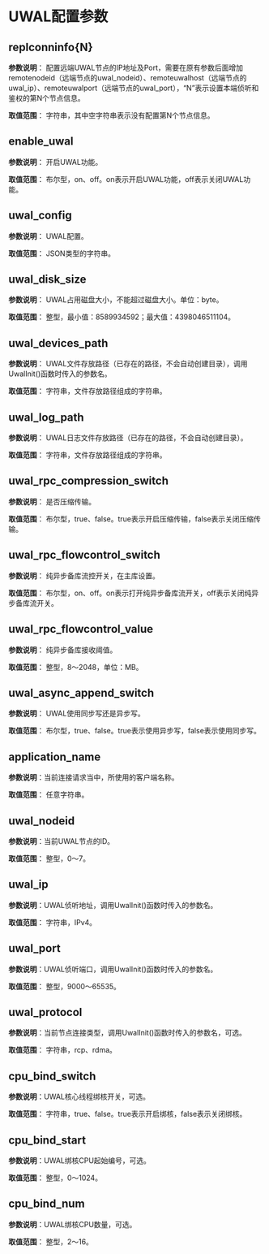 # UWAL配置参数

## replconninfo\{N\}<a name="section14941640131"></a>

**参数说明**： 配置远端UWAL节点的IP地址及Port，需要在原有参数后面增加remotenodeid（远端节点的uwal_nodeid）、remoteuwalhost（远端节点的uwal_ip）、remoteuwalport（远端节点的uwal_port），“N”表示设置本端侦听和鉴权的第N个节点信息。

**取值范围**： 字符串，其中空字符串表示没有配置第N个节点信息。


## enable\_uwal<a name="section14941640131"></a>

**参数说明**： 开启UWAL功能。

**取值范围**： 布尔型，on、off。on表示开启UWAL功能，off表示关闭UWAL功能。


## uwal\_config<a name="section14941640131"></a>

**参数说明**： UWAL配置。

**取值范围**： JSON类型的字符串。


## uwal\_disk\_size<a name="section14941640131"></a>

**参数说明**： UWAL占用磁盘大小，不能超过磁盘大小。单位：byte。

**取值范围**： 整型，最小值：8589934592；最大值：4398046511104。


## uwal\_devices\_path<a name="section14941640131"></a>

**参数说明**： UWAL文件存放路径（已存在的路径，不会自动创建目录），调用UwalInit()函数时传入的参数名。

**取值范围**： 字符串，文件存放路径组成的字符串。


## uwal\_log\_path<a name="section14941640131"></a>

**参数说明**： UWAL日志文件存放路径（已存在的路径，不会自动创建目录）。

**取值范围**： 字符串，文件存放路径组成的字符串。



## uwal\_rpc\_compression\_switch<a name="section14941640131"></a>

**参数说明**： 是否压缩传输。

**取值范围**： 布尔型，true、false。true表示开启压缩传输，false表示关闭压缩传输。


## uwal\_rpc\_flowcontrol\_switch<a name="section14941640131"></a>

**参数说明**： 纯异步备库流控开关，在主库设置。

**取值范围**： 布尔型，on、off。on表示打开纯异步备库流开关，off表示关闭纯异步备库流开关。


## uwal\_rpc\_flowcontrol\_value<a name="section14941640131"></a>

**参数说明**： 纯异步备库接收阈值。

**取值范围**： 整型，8～2048，单位：MB。


## uwal\_async\_append\_switch<a name="section14941640131"></a>

**参数说明**： UWAL使用同步写还是异步写。

**取值范围**： 布尔型，true、false。true表示使用异步写，false表示使用同步写。



## application\_name<a name="section14941640131"></a>

**参数说明**：当前连接请求当中，所使用的客户端名称。

**取值范围**： 任意字符串。




## uwal\_nodeid<a name="section14941640131"></a>

**参数说明**：当前UWAL节点的ID。

**取值范围**： 整型，0～7。


## uwal\_ip<a name="section14941640131"></a>

**参数说明**：UWAL侦听地址，调用UwalInit()函数时传入的参数名。

**取值范围**： 字符串，IPv4。


## uwal\_port<a name="section14941640131"></a>

**参数说明**：UWAL侦听端口，调用UwalInit()函数时传入的参数名。

**取值范围**： 整型，9000～65535。


## uwal\_protocol<a name="section14941640131"></a>

**参数说明**：当前节点连接类型，调用UwalInit()函数时传入的参数名，可选。

**取值范围**： 字符串，rcp、rdma。


## cpu\_bind\_switch<a name="section14941640131"></a>

**参数说明**：UWAL核心线程绑核开关，可选。

**取值范围**： 字符串，true、false。true表示开启绑核，false表示关闭绑核。


## cpu\_bind\_start<a name="section14941640131"></a>

**参数说明**：UWAL绑核CPU起始编号，可选。

**取值范围**： 整型，0～1024。


## cpu\_bind\_num<a name="section14941640131"></a>

**参数说明**：UWAL绑核CPU数量，可选。

**取值范围**： 整型，2～16。
